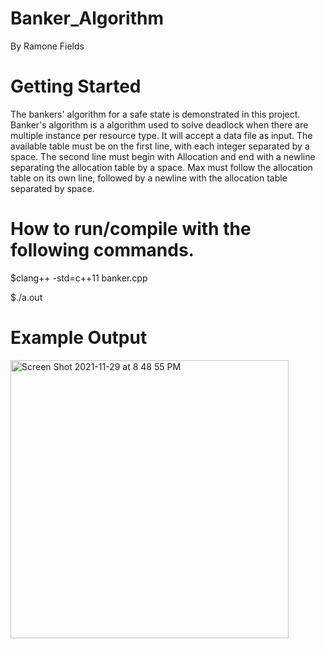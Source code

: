 # Banker_Algorithm
By Ramone Fields

# Getting Started

The bankers' algorithm for a safe state is demonstrated in this project. Banker's algorithm is a algorithm used to solve deadlock when there are multiple instance per resource type. It will accept a data file as input. The available table must be on the first line, with each integer separated by a space. The second line must begin with Allocation and end with a newline separating the allocation table by a space. Max must follow the allocation table on its own line, followed by a newline with the allocation table separated by space.

# How to run/compile with the following commands. 
$clang++ -std=c++11 banker.cpp

$./a.out 



# Example Output 
<img width="445" alt="Screen Shot 2021-11-29 at 8 48 55 PM" src="https://user-images.githubusercontent.com/88847535/143971096-f8047484-b199-429b-a750-0b0accfb1ec1.png">
